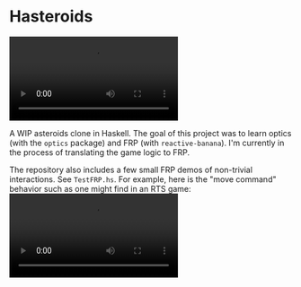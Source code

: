 # Hasteroids

![](https://thumbs.gfycat.com/CraftyHoarseKingsnake-mobile.mp4)

A WIP asteroids clone in Haskell. The goal of this project was to learn optics (with the `optics` package) and FRP (with `reactive-banana`). I'm currently in the process of translating the game logic to FRP.

The repository also includes a few small FRP demos of non-trivial interactions. See `TestFRP.hs`. For example, here is the "move command" behavior such as one might find in an RTS game:
![](https://thumbs.gfycat.com/AdeptEqualKentrosaurus-mobile.mp4)
